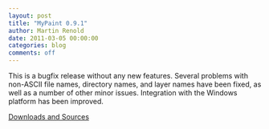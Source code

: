 ```yaml
---
layout: post
title: "MyPaint 0.9.1"
author: Martin Renold
date: 2011-03-05 00:00:00
categories: blog
comments: off
---
```


This is a bugfix release without any new features. Several problems with
non-ASCII file names, directory names, and layer names have been fixed,
as well as a number of other minor issues. Integration with the Windows
platform has been improved.

[Downloads and Sources](https://github.com/mypaint/mypaint/issues)

